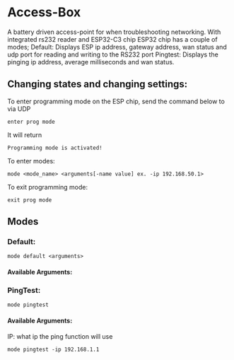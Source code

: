 # Access-Box
A battery driven access-point for when troubleshooting networking. With integrated rs232 reader and ESP32-C3 chip
ESP32 chip has a couple of modes;
Default: Displays ESP ip address, gateway address, wan status and udp port for reading and writing to the RS232 port
Pingtest: Displays the pinging ip address, average milliseconds and wan status.

## Changing states and changing settings:
To enter programming mode on the ESP chip, send the command below to via UDP 
```
enter prog mode
```
It will return
```
Programming mode is activated!
```
To enter modes:
```
mode <mode_name> <arguments[-name value] ex. -ip 192.168.50.1>
```
To exit programming mode:
```
exit prog mode
```

## Modes
### Default:
```
mode default <arguments>
```
#### Available Arguments:

### PingTest:
```
mode pingtest
```
#### Available Arguments:
IP: what ip the ping function will use
```
mode pingtest -ip 192.168.1.1
```
